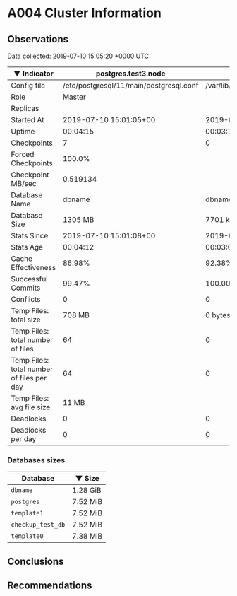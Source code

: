 # A004 Cluster Information #

## Observations ##
Data collected: 2019-07-10 15:05:20 +0000 UTC  

|&#9660;&nbsp;Indicator | postgres.test3.node | postgres.test1.node | postgres.test2.node |
|--------|-------|-------- |-------- |
|Config file |/etc/postgresql/11/main/postgresql.conf|/var/lib/postgresql/11/data1/postgresql.conf|/var/lib/postgresql/11/data2/postgresql.conf|
|Role |Master|<no value>|<no value>|
|Replicas ||<no value>|<no value>|
|Started At |2019-07-10&nbsp;15:01:05+00|2019-07-10 15:01:13+00|2019-07-10 15:01:17+00|
|Uptime |00:04:15|00:03:19|00:03:35|
|Checkpoints |7|0|0|
|Forced Checkpoints |100.0%|<no value>|<no value>|
|Checkpoint MB/sec |0.519134|<no value>|<no value>|
|Database Name |dbname|dbname|dbname|
|Database Size |1305&nbsp;MB|7701 kB|7733 kB|
|Stats Since |2019-07-10&nbsp;15:01:08+00|2019-07-10 15:01:24+00|2019-07-10 15:01:24+00|
|Stats Age |00:04:12|00:03:08|00:03:28|
|Cache Effectiveness |86.98%|92.38%|92.38%|
|Successful Commits |99.47%|100.00%|100.00%|
|Conflicts |0|0|0|
|Temp Files: total size |708&nbsp;MB|0 bytes|0 bytes|
|Temp Files: total number of files |64|0|0|
|Temp Files: total number of files per day |64|0|0|
|Temp Files: avg file size |11&nbsp;MB|<no value>|<no value>|
|Deadlocks |0|0|0|
|Deadlocks per day |0|0|0|


### Databases sizes ###

| Database | &#9660;&nbsp;Size |
|----------|--------|
| `dbname` | 1.28&nbsp;GiB |
| `postgres` | 7.52&nbsp;MiB |
| `template1` | 7.52&nbsp;MiB |
| `checkup_test_db` | 7.52&nbsp;MiB |
| `template0` | 7.38&nbsp;MiB |


## Conclusions ##


## Recommendations ##

